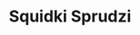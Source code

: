---
slug: squidki-sprudzi
title: Squidki Sprudzi
description: "Squidki Sprudzi is an exciting online game. Play for free directly in your browser!"
icon: /images/new_mods/Sprunki Sprudzi.png
url: https://wowtbc.net/sprunkin/sprudzi/index.html
previewImage: /images/new_mods/Sprunki Sprudzi.png
type: new mods

# SEO配置
seo:
  title: "Squidki Sprudzi - Play Free Online Game | Fun Browser Games"
  description: "Squidki Sprudzi - Play this fun online game for free in your browser. No download required!"
  ogImage: "/images/new_mods/Sprunki Sprudzi.png"
  keywords: "squidki-sprudzi, online game, browser game, free game, new mods game, play online"

videoUrls:
  - https://www.youtube.com/embed/example1
  - https://www.youtube.com/embed/example2

whyPlay:
  title: "Why Play Squidki Sprudzi?"
  items:
    - "Immersive Gameplay: Squidki Sprudzi offers an engaging and immersive gaming experience that will keep you entertained for hours"
    - "Challenging Levels: Test your skills with increasingly difficult challenges and obstacles"
    - "Beautiful Graphics: Enjoy stunning visuals and smooth animations that bring the game world to life"
    - "Regular Updates: New content and features are added regularly to keep the game fresh and exciting"
    - "Free to Play: Experience all the fun without spending a penny"
    - "Community Features: Connect with other players, share strategies, and compete for high scores"
    - "Cross-Platform: Play on any device with a web browser, no downloads required"

features:
  title: "Key Features of Squidki Sprudzi"
  image: "/images/new_mods/Sprunki Sprudzi.png"
  items:
    - "Intuitive Controls: Easy to learn controls make Squidki Sprudzi accessible for players of all skill levels"
    - "Multiple Game Modes: Enjoy various gameplay options that provide different challenges and experiences"
    - "Character Customization: Personalize your gaming experience with unique characters and items"
    - "Achievement System: Complete special tasks to earn rewards and recognition"
    - "Leaderboards: Compete with players worldwide and see who can achieve the highest scores"

characteristics:
  title: "Game Characteristics"
  image: "/images/new_mods/Sprunki Sprudzi.png"
  items:
    - "Genre: New mods game with elements of strategy and skill"
    - "Difficulty: Suitable for both casual gamers and those seeking a challenge"
    - "Play Time: Quick sessions or extended gameplay, depending on your preference"
    - "Art Style: Vibrant and engaging visuals that enhance the gaming experience"
    - "Sound Design: Immersive audio that complements the gameplay perfectly"

info: "Squidki Sprudzi is an exciting online game that offers players a unique and engaging gaming experience. With its intuitive controls, stunning visuals, and challenging gameplay, Squidki Sprudzi provides hours of entertainment for players of all ages and skill levels. Whether you're looking for a quick gaming session during a break or an extended play session, Squidki Sprudzi delivers an immersive experience that will keep you coming back for more. The game features multiple levels of increasing difficulty, ensuring that players are constantly challenged as they progress. With regular updates adding new content and features, Squidki Sprudzi remains fresh and exciting, providing endless entertainment options for its growing community of players."

howToPlayIntro: "Welcome to Squidki Sprudzi! This guide will walk you through the basics and help you master the game. Whether you're a beginner or looking to improve your skills, these tips and instructions will enhance your gaming experience."

howToPlaySteps:
  - title: "Getting Started"
    description: "Begin your Squidki Sprudzi adventure by familiarizing yourself with the controls. Use your keyboard or mouse to navigate through the game interface. The tutorial will guide you through the basic mechanics and help you understand the objectives."
  - title: "Understanding the Objectives"
    description: "In Squidki Sprudzi, your main goal is to progress through levels by completing specific objectives. Each level presents unique challenges that require different strategies and approaches."
  - title: "Mastering the Controls"
    description: "Practice using the controls to improve your precision and reaction time. Squidki Sprudzi requires quick reflexes and strategic thinking to overcome obstacles and defeat opponents."
  - title: "Utilizing Power-ups"
    description: "Collect power-ups throughout the game to enhance your abilities and overcome difficult challenges. Each power-up offers unique advantages that can be crucial for success."
  - title: "Developing Strategies"
    description: "As you progress in Squidki Sprudzi, develop effective strategies for different scenarios. Analyze patterns, anticipate challenges, and adapt your approach to maximize your performance."

faq:
  title: "Frequently Asked Questions about Squidki Sprudzi"
  items:
    - question: "Is Squidki Sprudzi free to play?"
      answer: "Yes, Squidki Sprudzi is completely free to play directly in your web browser. No downloads or purchases are required to enjoy the full game experience."
    - question: "Can I play Squidki Sprudzi on mobile devices?"
      answer: "Yes, Squidki Sprudzi is optimized for both desktop and mobile play. You can enjoy the game on any device with a web browser and internet connection."
    - question: "Are there any in-game purchases?"
      answer: "While Squidki Sprudzi is free to play, there may be optional in-game purchases available for cosmetic items or additional features that don't affect core gameplay."
    - question: "How often is Squidki Sprudzi updated?"
      answer: "The developers regularly update Squidki Sprudzi with new content, features, and improvements based on player feedback and game performance."
    - question: "Can I play Squidki Sprudzi offline?"
      answer: "Currently, Squidki Sprudzi requires an internet connection to play as it's a browser-based online game."
    - question: "Is Squidki Sprudzi suitable for children?"
      answer: "Yes, Squidki Sprudzi is designed to be family-friendly and suitable for players of all ages."
    - question: "How do I report bugs or issues?"
      answer: "If you encounter any problems while playing Squidki Sprudzi, you can report them through the game's support page or contact the developers directly through their website."
    - question: "Still Have Questions?"
      answer: "If you have additional questions about Squidki Sprudzi that aren't covered in this FAQ, please visit our support center or contact our customer service team for assistance."
---